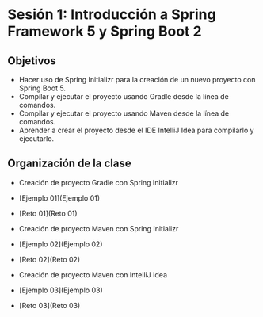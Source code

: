 
# Sesión 1: Introducción a Spring Framework 5 y Spring Boot 2

## Objetivos
- Hacer uso de Spring Initializr para la creación de un nuevo proyecto con Spring Boot 5.
- Compilar y ejecutar el proyecto usando Gradle desde la línea de comandos.
- Compilar y ejecutar el proyecto usando Maven desde la línea de comandos.
- Aprender a crear el proyecto desde el IDE IntelliJ Idea para compilarlo y ejecutarlo.

## Organización de la clase

- Creación de proyecto Gradle con Spring Initializr
 - [Ejemplo 01](Ejemplo 01)
 - [Reto 01](Reto 01)
 
- Creación de proyecto Maven con Spring Initializr
 - [Ejemplo 02](Ejemplo 02)
 - [Reto 02](Reto 02)

- Creación de proyecto Maven con IntelliJ Idea
 - [Ejemplo 03](Ejemplo 03)
 - [Reto 03](Reto 03)
